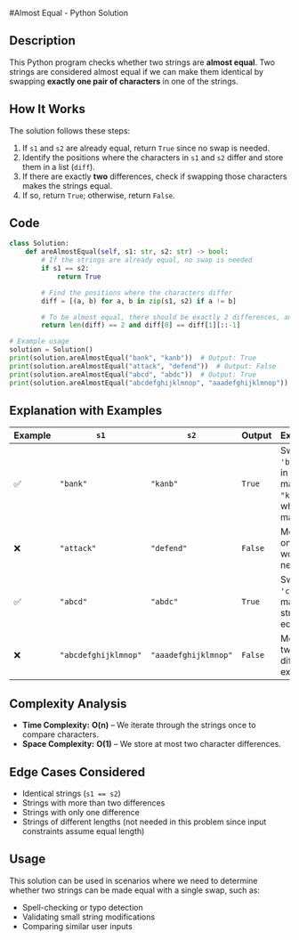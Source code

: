 
#Almost Equal - Python Solution  

## Description  
This Python program checks whether two strings are **almost equal**. Two strings are considered almost equal if we can make them identical by swapping **exactly one pair of characters** in one of the strings.  

## How It Works  
The solution follows these steps:  
1. If `s1` and `s2` are already equal, return `True` since no swap is needed.  
2. Identify the positions where the characters in `s1` and `s2` differ and store them in a list (`diff`).  
3. If there are exactly **two** differences, check if swapping those characters makes the strings equal.  
4. If so, return `True`; otherwise, return `False`.  

## Code  
```python
class Solution:
    def areAlmostEqual(self, s1: str, s2: str) -> bool:
        # If the strings are already equal, no swap is needed
        if s1 == s2:
            return True

        # Find the positions where the characters differ
        diff = [(a, b) for a, b in zip(s1, s2) if a != b]

        # To be almost equal, there should be exactly 2 differences, and they should be swappable
        return len(diff) == 2 and diff[0] == diff[1][::-1]

# Example usage
solution = Solution()
print(solution.areAlmostEqual("bank", "kanb"))  # Output: True
print(solution.areAlmostEqual("attack", "defend"))  # Output: False
print(solution.areAlmostEqual("abcd", "abdc"))  # Output: True
print(solution.areAlmostEqual("abcdefghijklmnop", "aaadefghijklmnop"))  # Output: False
```

## Explanation with Examples  
| Example | `s1` | `s2` | Output | Explanation |
|---------|------|------|--------|-------------|
| ✅ | `"bank"` | `"kanb"` | `True` | Swapping `'b'` and `'k'` in `"bank"` makes `"kanb"`, which matches `s2`. |
| ❌ | `"attack"` | `"defend"` | `False` | More than one swap would be needed. |
| ✅ | `"abcd"` | `"abdc"` | `True` | Swapping `'c'` and `'d'` makes the strings equal. |
| ❌ | `"abcdefghijklmnop"` | `"aaadefghijklmnop"` | `False` | More than two differences exist. |

## Complexity Analysis  
- **Time Complexity:** **O(n)** – We iterate through the strings once to compare characters.  
- **Space Complexity:** **O(1)** – We store at most two character differences.  

## Edge Cases Considered  
- Identical strings (`s1 == s2`)  
- Strings with more than two differences  
- Strings with only one difference  
- Strings of different lengths (not needed in this problem since input constraints assume equal length)  

## Usage  
This solution can be used in scenarios where we need to determine whether two strings can be made equal with a single swap, such as:  
- Spell-checking or typo detection  
- Validating small string modifications  
- Comparing similar user inputs  
